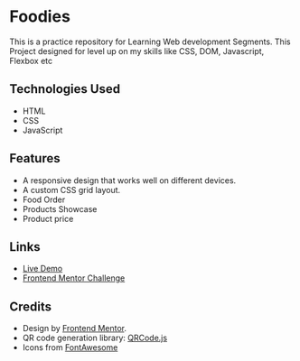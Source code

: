 # Foodies
This is a practice repository for Learning Web development Segments. This Project designed for level up on my skills like CSS, DOM, Javascript, Flexbox etc


## Technologies Used

- HTML
- CSS
- JavaScript

## Features

- A responsive design that works well on different devices.
- A custom CSS grid layout.
- Food Order
- Products Showcase 
- Product price

## Links

- [Live Demo](https://shetu-vai-foodies.netlify.app/)
- [Frontend Mentor Challenge](https://www.youtube.com/@CodeWithMohaimin)

## Credits

- Design by [Frontend Mentor](https://www.youtube.com/@CodeWithMohaimin).
- QR code generation library: [QRCode.js](https://www.youtube.com/@CodeWithMohaimin)
- Icons from [FontAwesome](https://www.youtube.com/@CodeWithMohaimin)
